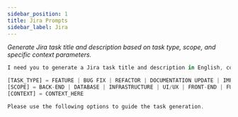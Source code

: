 ```yaml
---
sidebar_position: 1
title: Jira Prompts
sidebar_label: Jira
---
```


*Generate Jira task title and description based on task type, scope, and specific context parameters.*

```ts title="prompt"
I need you to generate a Jira task title and description in English, considering the following criteria:

[TASK_TYPE] = FEATURE | BUG FIX | REFACTOR | DOCUMENTATION UPDATE | IMPROVEMENT  
[SCOPE] = BACK-END | DATABASE | INFRASTRUCTURE | UI/UX | FRONT-END | FULL-STACK
[CONTEXT] = CONTEXT_HERE

Please use the following options to guide the task generation.
```